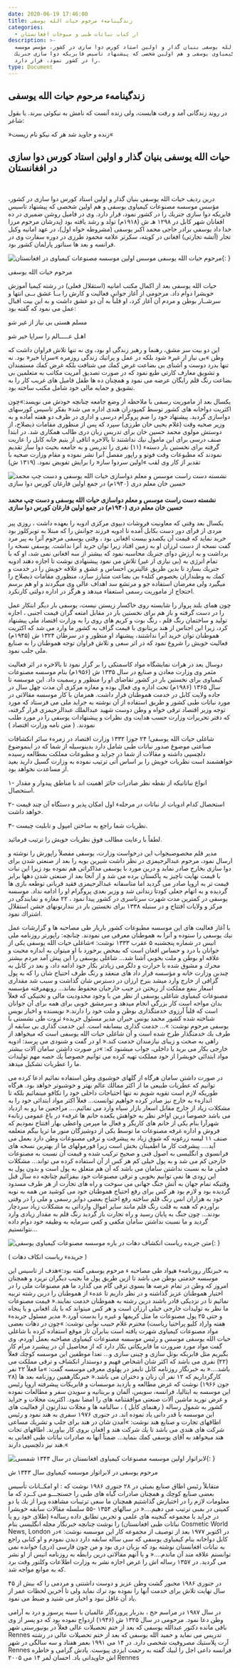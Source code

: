 ```yaml
---
date: 2020-06-19 17:46:00
title: زندگینامهء مرحوم حیات الله یوسفی
categories:
  - از کتاب نباتات طبی و میوجات افغانستان
description: >-
  حیات الله یوسفی بنیان گذار و اولین استاد كورس دوا سازی در كشور، مؤسس موسسه
  مصنوعات كیمیاوی یوسفی و هم اولین شخصی كه پیشنهاد تاسیس فابریكه دوا سازی جنریك
  را در كشور نمود، قرار دارد.
type: Document
---
```


## زندگینامهء مرحوم حیات الله یوسفی

در روند زندگانی آمد و رفت هایست، ولی زنده آنست كه نامش به نیكوئی ببرند. یا بقول شاعر:

&raquo;زنده و جاوید شد هر كه نیكو نام زیست&laquo;

## حیات الله یوسفی بنیان گذار و اولین استاد كورس دوا سازی در افغانستان

&nbsp;

درین ردیف حیات الله یوسفی بنیان گذار و اولین استاد كورس دوا سازی در كشور، مؤسس موسسه مصنوعات كیمیاوی یوسفی و هم اولین شخصی كه پیشنهاد تاسیس فابریكه دوا سازی جنریك را در كشور نمود، قرار دارد. وی در فامیل روشن ضمیری در ده افغانان شهر كابل در ۱۲۹۸ هـ ش (۱۹۱۸م) تولد و رشد یافته بود (پدرشان مرحوم مرزا خدا داد یوسفی برادر حاجی محمد اكبر یوسفی (مشروطه خواه اول)، در عهد امانیه وكیل تجار (آتشه تجارتی) افغانی در كویته، سكرتر علامه محمود طرزی در دوره سفارت وی در فرانسه و بعد ها سناتور پارلمان كشور بود.

![مرحوم حیات الله یوسفی موسس اولین موسسه مصنوعات کیمیاوی در افغانستان](/uploads/afghan-greengold-photoauteur.jpg "مرحوم حیات الله یوسفی"){: }

مرحوم حیات الله یوسفی

حیات الله یوسفی بعد از اكمال مكتب امانیه (استقلال فعلی) در رشته كیمیا آموزش خویشرا دوام داد. مرحومی از آغاز جوانی فعالیت و كارش را بــا عشق بــی انتها و سرشــار بوطن و مردم آن آغاز كرد، او قلباً به آن دو عشق داشت و به این بیت اقبال عمل می نمود كه گفته بود:

مسلم هستی بی نیاز از غیر شو

اهـل عـــــالم را سراپا خیر شو

این دو بیت سر مشق، رهنما و رهبر زندگی او بود، وی نه تنها تلاش فراوان داشت كه وطن &raquo;بی نیاز از غیر&laquo; شود بلكه در عمل و پراتیك زندگی روزمره &raquo;سراپا خیر&laquo; بود. نه تنها بدرد دوست و آشنای بی بضاعت غرض كمك می شتافت بلكه غرض كمك مستمندان و تشویق معارف كارتی طبع نمود كه در صورت تصدیق آمریت مكاتب به متعلمین بی بضاعت رنگ قلم رایگان عرضه می نمود و همچنان ده ها طفل فامیل های غریب كار را به تشویق و حمایه مالی خود شامل مكتب ساخته بود.

یكسال بعد از ماموریت رسمی با ملاحظه از وضع جامعه چنانچه خودش می نویسد:&raquo;چون اكثریت دواخانه های كشور توسط كمپودران هندی اداره می شد&laquo; بفكر تاسیس كورسهای دواسازی گردید. پیشنهاد خود را ضم پروگرام درسی و اداری در ظرف دو هفته آماده و به وزیر صحیه وقت (غلام یحیی خان طرزی) سپرد كه پس از منظوری مقامات ذیصلاح، از دوستش مولوی محمد حسین خان برای تدریس زبان دری طالب همكاری شد. در ابتدا صنف درسی برای این مامول نیك نداشتند تا بالاخره اتاقی از یتیم خانه كابل را عاریت گرفته برای نخستین بار دستهء (۱۱) نفری را تدریس و به جامعه بحیث دوا ساز تقدیم نمودند كه مطبوعات وقت فوتو و راپور مفصل آنرا نشر نموده و مقام وزارت صحیه با تقدیر از كار وی لقب &raquo;اولین سردوا ساز&laquo; را برایش تفویض نمود. (۱۳۱۹ ش)

![نشسته دست راست موسس و معلم دواسازی حیات الله یوسفی و دست چپ محمد حسین خان معلم دری (۱۹۴۰م) در جمع اولین فارغان کورس دوا سازی](/uploads/afghan-greengold-ph2.jpg "اولین فارغان کورس دوا سازی با استاد شان مرحوم حیات الله یوسفی")

#### نشسته دست راست موسس و معلم دواسازی حیات الله یوسفی و دست چپ محمد حسین خان معلم دری (۱۹۴۰م) در جمع اولین فارغان کورس دوا سازی

یكسال بعد وقتی که معاونیت فروشات دیپوی مركزی ادویه را بعهده داشت ، روزی پیر مردی از قرای دور دست بكابل آمده تا ادویه فرزند جوانش را كه مبتلا به توبركلوز بود خرید نماید که قیمت آن یكصدو بیست افغانی بود ، وقتی یوسفی مرحوم آنرا به پیر مرد گفت نسخه از دست لرزان او به زمین افتاد زیرا توان خرید آنرا نداشت. یوسفی نسخه را برداشت و به ارزش دوای جنریك محاسبه نمود كه بیشتر از سه افغانی نمی شد، او كه با تمام انرژی به (بی نیازی از غیر) تلاش می نمود پیشنهادی نوشت تا اجازه دهند ادویه جنریك بسازد تا بدین طریق عالیترین احساس و عشق و علاقه خویش را در خدمت و كمك به وطنداران بخصوص كتلهء بی بضاعت متبارز سازد، منظوری مقامات ذیصلاح را میگیرد ولی مغرضان استفاده جو و مرتشع سد اهداف عالی وی میگردند و او هم برسم احتجاج از ماموریت رسمی استعفاء میدهد و هرگز در اداره دولتی كارنكرد.

چون همای بلند پرواز را شایسته روی خاكسار زیستن نیست، یوسفی بار دیگر ابتكار عمل را در دست گرفته و باز هم برای نخستین بار در مقابل امتعه گران قیمت اجنبی ، اجازه تولید و ساختمان رنگ قلم ، رنگ بوت و كریم های روی را به وزارت اقتصاد ملی پیشنهاد كرد، زیرا این اجناس از هند بریتانوی با قیمت گزاف به كشور ما وارد می شد كه اكثریت هموطنان توان خرید آنرا نداشتند، پیشنهاد او منظور و در سرطان ۱۳۲۴ ش (۱۹۴۵م) فعالیت خویش را شروع نمود كه در اثر سعی و تلاش فراوان توجه هموطنان را به صنایع ملی جلب نمود.

دوسال بعد در هرات نمایشگاه مواد كاسمتكی را بر گزار نمود تا بالاخره در اثر فعالیت مثمر وی وزارت معادن و صنایع در سال ۱۳۳۵ ش (۱۹۵۶م) بنام موسسه مصنوعات كیمیاوی برای نخستین بار در كشور تقاضای او را منظور و رسمیت داد. این موسسه تا سال ۱۳۶۵ (۱۹۸۶م) تحت اداره وی فعال بوده و مغازه مركزی آن مدت چهل سال در جاده ولایت كابل در خدمت هموطنان قرار داشت. همزمان با كار موسسه مقالاتی در مورد نباتات طبی كشور و طریق استفاده از آن نوشته به جراید ملی می فرستاد كه مورد توجه وزیر اقتصاد ترقی خواه و وطن دوست شهید عبدالملك عبدالرحیمزی قرار گرفته، كه دفتر تحریرات وزارت حسب هدایت وی نظرات و پیشنهادات یوسفی را در مورد طلب نمودند. ( متن نامه وزارت اقتصاد )

شاغلی حیات الله یوسفی\! ۲۴ جوزا ۱۳۳۲ وزارت اقتصاد در زمرهء سائر انكشافات صناعتی موضوع صدور نباتات طبی شامل دارد بدینوسیله از شما كه در اینموضوع دلچسپی داشته و مقالات از شما در جراید و مطبوعات مملكت بمطالعه رسیده خواهشمند است نظریات خویش را بر اساس آتی ترتیب نموده به وزارت گسیل دارید بعید از مساعدت نخواهد بود.

۱- انواع نباتاتیكه از نقطه نظر صادرات حائز اهمیت اند با مناطق پیدوار و مقدار استحصال.

۲- استحصال كدام ادویات از نباتات در مرحلهء اول امكان پذیر و دستگاه آن چند قیمت خواهد داشت.

۳- نظریات شما راجع به ساختن امپول و تابلیت چیست.

لطفاً با رعایت مطالب فوق نظریات خویش را ترتیب فرمائید.

مدیر قلم مخصوصبجواب این درخواست وزارت، یوسفی مفصلاً راپورش را نوشته و ارسال نمود، مرحوم عبدالرحیمزی در نظر داشت شیرین بویه را بعد از صنعتی شدن برای دوا سازی بخارج صادر نماید و درین مورد با یوسفی مذاكراتی هم نموده بود زیرا این نبات با قیمت نهایت ناچیز به پاكستان برده می شد و از آنجا بعد از صنعتی شدن دهها برابر قیمت تر به اروپا صادر می گردید اما متاسفانه عبدالرحیمزی فقید قربانی توطعه بازی ها گردیده و به اتهام جعلی كودتا زندانی شد و وزیر بعدی پروگرام او را ادامه نداد. موسسه یوسفی در كمترین مدت شهرت سرتاسری در كشور پیدا نمود ، ۲۲ مغازه و نمایندگی در مركز و ولایات افتتاح و در سنبله ۱۳۳۸ برای نخستین بار در نندارتونهای جشن استقلال اشتراك نمود.

با آغاز فعالیت های این موسسه مطبوعات كشور باربار طی مصاحبه ها و گزارشات عمل نیك یوسفی را ستوده و آنرا به هموطنان معرفی می نمودند. چنانچه: راپورتر روزنامه ملی انیس در شماره پنجشنبه ۵ عقرب ۱۳۳۳ نوشت: &raquo;شاغلی حیات الله یوسفی یكی از جوانان با درد و حساس افغان است كه بمحض برخورد با او میتوان به اندازه محبت و علاقه او بوطن و ملت بخوبی آشنا شد… شاغلی یوسفی را این پیش آمد مردم بیشتر محرك و مشوق شده با حرارت و دلگرمی زیادتر بكار خود ادامه داد، و بعد در كابل به چندین وزارت خانه و مؤسسه قرار داد های منعقد و رنگ طرف احتیاج شان را كه به پول گزافی از خارج وارد میشد بنرخ ارزان در دسترس شان گذاشت و سبب شد مقداری اسعار بنفع مملكت از ریختن در جیب خارجیان محفوظ بماند… رویهمرفته مؤسسه مصنوعات كیمیاوی شاغلی یوسفی از نظر من با وجود محدودیت مالی و تخنیكی كه فعلاً بدان مواجه است كار بزرگی انجام میدهد و سرمشق خوبی برای همه برای آن جوانان است كه قلباً آرزوی خدمتگذاری بوطن و ملت خود را دارند.&laquo; نویسنده و اخبار نویس شناخته شده كشور محمد یونس حیران مدیر مسئول جریدهء ثروت طی نشستی با یوسفی مرحوم نوشت: &raquo;… خدمت گذاری بیسابقه است. این خدمت گذاری بی سابقه از طرف یك خدمتگذار طرح شده است و آن شاغلی حیات الله یوسفی است كه میخواهد از راهی به صحت و زیبای نیازمندان خدمت كند.&laquo; او در گفت و شنودی می پرسد: ادویه خارجی بكار می برید یا داخلی، جواب ميشنود كه: &raquo;در صورت داشتن سامان آلات بیشتر مواد ابتدائی خویشرا از خود مملكت تهیه كرده می توانیم خصوصاً یك حصه مهم تولیدات ما را عطریات تشكیل میدهد.

در صورت داشتن سامان هرگاه از گلهای خوشبوی وطن استفاده نمائیم ادعا كرده می توانیم كه عطریات طبیعی ما از اكثر ممالك عالم بهتر و خوشبوتر خواهد بود. هرگاه طوریكه لازم است تقویه شویم نه تنها احتیاجات داخلی خود را تكافو مینمائیم بلكه تا اندازهء به خارج نیز صادر كرده خواهیم توانست… فعلاً اكثر مواد ابتدائی خود را به مشكلات زیاد از خارج مقابل اسعار بازار سیاه وارد می نمائیم…. مراجعین ما رو به ازدیاد می باشد خصوصاً درین اواخر نظر به خواهش یكعده خانم ها غرفهء در باغ عمومی زنانهء شهرآرا بنام یكی از خانم های كاریگر و فعال ما میرمن واعظی بهار افتتاح نمودیم كه فروش و اداره غرفه مصنوعات ما توسط یكی از دوشیزگان منور ما ثریا بیگم متعلمه صنف ۱۱ لیسه زرغونه كه شوق زیاد به پیشرفت و ترقی مصنوعات وطن دارد بعمل می آید…. پیشرفت كار ما اطمینان بخش است زیرا فورمولهای ما از بهترین نسخه های فرانسوی و انگلیسی به اصول فنی و صحیح تركیب شده و قیمت آن نسبت به مصنوعات خارجی كم می شد و به پول خیلی كم هر كس از آن استفاده كرده می تواند… مشكلات فعلی ما به نسبت نداشتن سامان می باشد كه آن هم متعلق به پول است و بدون پول به این زودی ها نمی توانیم بخوبی و ترقی مصنوعات خود بیفزائیم چنانچه ده سال قبل وقتیكه تمام جهان به آتش جنگ جهانی می سوخت و راه های تجارت از هر طرف مسدود گردیده بود و لازم بود هر كس برای رفع احتیاج هموطنان خود می كوشید من همه به نوبه خود به هزاران انس رنگ قلم ساخته رفع احتیاج بعضی دوایر رسمی و ملی را در وقتی برآوردم كه همه به قلت رنگ قلم مانند سایر اموال وارداتی به مشكلات زیاد سردچار بودند… چون جنگ به پایان رسید و راه تجارت باز گردید رنگ قلم به مقدار زیادی وارد گردید و ما نسبت نداشتن سامان مكفی و كمی سرمایه به وظیفه خود دوام داده نتوانستیم…

![متن جریده ریاست انکشاف دهات در باره  موسسه مصنوعات کیمیاوی یوسفی](/uploads/afghan-greengold-anis.jpg "متن جریده ریاست انکشاف دهات در باره  موسسه مصنوعات کیمیاوی یوسفی"){: }

( جریدهء ریاست انکاف دهات )

به خبرنگار روزنامهء هیواد طی مصاحبه ء مرحوم یوسفی گفته بود:&raquo;هدف از تاسیس این موسسه خدمتی بوطن می باشد تا ازین طریق پول ما بجیب دیگران نریزد و همچنان امروز كه وطن در تمام عرصه ها بسوی ترقی گام می گذارد ما هم مصنوعات ملی را در اختیار هموطنان عزیز گذاشته و در نظر داریم تا عدهء از هموطنان را درین رشته تربیه نمائیم تا در نزدیكی قادر باشند درین رشته به هموطنان خدمت نمایند.&laquo; قیمت مصنوعات ما نظر به تولیدات خارجی خیلی ارزان است و هر كس میتواند كه با یك افغانی و یا پنجاه و حتی ۲۵ پول مصنوعات ما مثل كریمها و غیره را بدست آورد.&laquo; مدیر مسئول جریدهء هفته وار(د كلیو پراختیا ریاست) محترم غلام حبیب نوابی نوشت: &raquo;چون در دهات بعضی مواد مصنوعات كیمیاوی شهرت یافته است بنابرآن تاز موقع استفاده کرده با شاغلی حیات الله یوسفی موسس و رئیس موسسه مصنوعات کیمیاوی مصاحبه بعمل آوردم. وی گفت مواد مورد ضرورت ما فابریكاتی بكار دارد كه از محاصیل آن در پیشبرد مرام كار بگیریم مثل فابریكه بوتل سازی و چینی سازی و… تعدا موظفین این موسسه كوچك فعلاً (۲۲) نفری می باشد كه اكثر شان اشخاص فهیم و دوستدار انكشاف و ترقی مملكت می باشد….&laquo; به خبرنگار روزنامه كابل تایمز در پهلوی معرفی موسسه گفت: &raquo;ما فعلاً ۲۲ نفر كارگرداریم كه ۱۲ نفر آن زنان و دختران می باشد.&laquo; خبرنگارهمین روزنامه بعد ها (۲۸ جون ۱۹۶۶) نوشت كه غرض مطالعه و بازدید موسسات و فابریكات پیشرفته اروپا رئیس این موسسه به ایتالیا، فرانسه، سویس، آلمان و بریتانیه و سویدن سفر و مطالعات نموده و غرض تورید ماشین آلات صنعتی موافقتنامه های را امضا نمود. اکثریت مجلات و جراید کشور به شمول رساله ( رهنمای کابل ) ، سالنامه ها و مجلات نندارتون از فعالیت های این موسسه با قدر دانی یاد نموده اند. در جنوری ۱۹۷۶ سفری به هند نمود و رئیس اطاقهای تجارت و صنایع هند نوشت: &raquo;آمدن شان در هند برای جلب و تشریك مساعی شركت های هندی می باشد تا یك شركت هند و افغان بروی كار بیاورند. اطاقهای تجات هند میخواهد به آقای یوسفی كمك بنماید… ضمناً آنها به صادرات نباتات طبی افغانی به هند نیز دلچسپی دارند.&laquo;

![لابراتوار اولین موسسه مصنوعات کیمیاوی افغانستان در سال ۱۳۴۳ شمسی](/uploads/afghan-greengold-لابراتوار-موسسه-کیمیاوی-یوسفی.jpg "لابراتوار موسسه مصنوعات کیمیاوی یوسفی"){: }

مرحوم یوسفی در لابراتوار موسسه كیمیاوی سال ۱۳۴۳ ش

متقابلاً رئیس اطاق صنایع بمبئی در ۲۸ جنوری ۱۹۸۶ نوشت كه : او امكــانات تأسیس بعضی صنایع كوچك و همچنان صادرات گیاه های طبی را جستجـــو می كــرد كه ما معلومات لازم را در اختیارش گذاشتیم همچنان ما سعی ترتیبات مشاهده ویرا از یك یا دو كمپنی در بمبی ترتیب می دهیم….&laquo; در سالهای ۱۳۵۴ -۵۵ سلسله مقالات سابقه خویشرا در جراید با مجموعه گنجینه های علمی و تجربی تطابق داده رسالهء (طلای خود رو یا نباتات طبی افغانستان) را نوشت چنانچه خبرنگار مجله انگلیسی بنام Cosmetic World News, London در اكتوبر ۱۹۷۷ بعد از توصیف از مجموعه كار این موسسه نوشت: &raquo;در كابل دواخانه بنام كیمیاوی یوسفی كه سی ساله سابقه دارد دیدن نمودم و او كتابی راجع به نباتات افغانستان نوشته بود كه بزبان دری بود و من چون فارسی (دری) خوانده نمی توانستم علاقه مند آن ماندم….&laquo; و با آنهم مقالاتی درین رابطه به روزنامه انیس از او نشر می گردید. در ۱۳۵۷ رساله اش را غرض اجازه نشر به وزارت اطلاعات وكلتور وقت برد که به موانع مواجه شد.

در جنوری ۱۹۸۶ مجبور گشت وطن عزیز و دوست داشتنی و مردمی را كه بیش از ۴۵ سال نهایت تلاش برای خدمت آنها را نموده بود ترك نماید ولی تا آخرین لحظات عمر از یاد آن غافل نبود و اخبار می شنید و ضبط می نمود.

در سال ۱۹۸۷ در مراسم حج ، بدربار پروردگار عالمیان با سینه پرسوز و درد به آرامی وطن دعا نمود. مرحومی در سال ۱۳۲۵ ش (۱۹۴۶) ازدواج نموده بود كه دو پسر از وی باقی مانده دكتور عبدالله یوسفی كه بعد از ختم تحصیلات عالی فعلاً در یونیورستی شهر Rennes تدریس می نماید و حمید الله یوسفی كه بعد از ختم تحصیلات عالی در رشته آرت پلاستیك مصروفیت شخصی دارد. در ۱۴ می ۱۹۹۱ بعمر هفتاد و سه سالگی در شهر Rennes فرانسه داعی اجل را لبیك گفته به رحمت ایزدی پیوست. یادش گرامی و خاطره اش جاویدانی باد. احسان لمر ۱۴ می ۲۰۰۵ Rennes